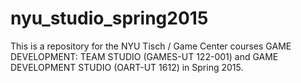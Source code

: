 # nyu_studio_spring2015
This is a repository for the NYU Tisch / Game Center courses GAME DEVELOPMENT: TEAM STUDIO (GAMES-UT 122-001) and GAME DEVELOPMENT STUDIO (OART-UT 1612) in Spring 2015.
